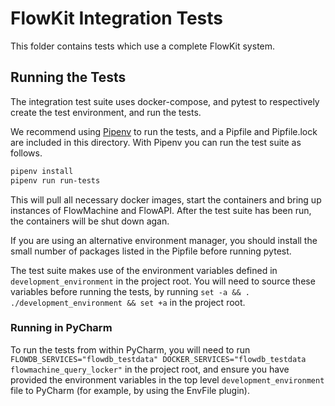 # FlowKit Integration Tests

This folder contains tests which use a complete FlowKit system.

## Running the Tests

The integration test suite uses docker-compose, and pytest to respectively create the test environment, and run the tests. 

We recommend using [Pipenv](https://docs.pipenv.org) to run the tests, and a Pipfile and Pipfile.lock are included in this directory.
With Pipenv you can run the test suite as follows.

```bash
pipenv install
pipenv run run-tests
```

This will pull all necessary docker images, start the containers and bring up instances of FlowMachine and FlowAPI. After the test suite has been run, the containers will be shut down agan.


If you are using an alternative environment manager, you should install the small number of packages listed in the Pipfile before running pytest.

The test suite makes use of the environment variables defined in `development_environment` in the project root. You will need to source these variables before running the tests, by running `set -a && . ./development_environment && set +a` in the project root.

### Running in PyCharm

To run the tests from within PyCharm, you will need to run `FLOWDB_SERVICES="flowdb_testdata" DOCKER_SERVICES="flowdb_testdata flowmachine_query_locker"` in the project root, and ensure you have provided the environment variables in the top level `development_environment` file to PyCharm (for example, by using the EnvFile plugin).
